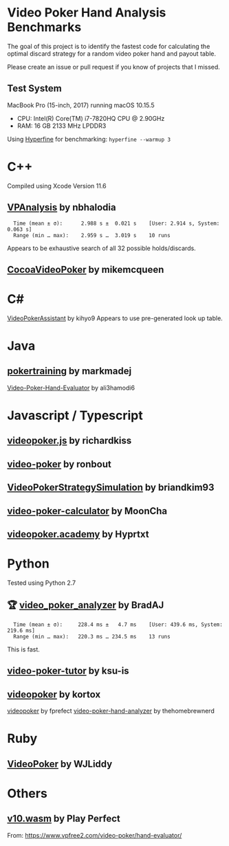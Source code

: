 # Video Poker Hand Analysis Benchmarks
The goal of this project is to identify the fastest code for calculating the optimal discard strategy for a random video poker hand and payout table.

Please create an issue or pull request if you know of projects that I missed.


## Test System
MacBook Pro (15-inch, 2017) running macOS 10.15.5
- CPU: Intel(R) Core(TM) i7-7820HQ CPU @ 2.90GHz
- RAM: 16 GB 2133 MHz LPDDR3

Using [Hyperfine](https://github.com/sharkdp/hyperfine) for benchmarking:
`hyperfine --warmup 3`


# C++
Compiled using Xcode Version 11.6

## [VPAnalysis](https://github.com/nbhalodia/VPAnalysis) by nbhalodia
```
  Time (mean ± σ):      2.988 s ±  0.021 s    [User: 2.914 s, System: 0.063 s]
  Range (min … max):    2.959 s …  3.019 s    10 runs
```
Appears to be exhaustive search of all 32 possible holds/discards.

## [CocoaVideoPoker](https://github.com/mikemcqueen/CocoaVideoPoker) by mikemcqueen


# C#
[VideoPokerAssistant](https://github.com/kihyo9/VideoPokerAssistant) by kihyo9
Appears to use pre-generated look up table.

# Java
## [pokertraining](https://github.com/markmadej/pokertraining) by markmadej

[Video-Poker-Hand-Evaluator](https://github.com/ali3hamodi6/Video-Poker-Hand-Evaluator) by ali3hamodi6

# Javascript / Typescript
## [videopoker.js](https://github.com/richardkiss/videopoker.js) by richardkiss

## [video-poker](https://github.com/ronbout/video-poker) by ronbout

## [VideoPokerStrategySimulation](https://github.com/briandkim93/VideoPokerStrategySimulation) by briandkim93

## [video-poker-calculator](https://github.com/MoonCha/video-poker-calculator) by MoonCha

## [videopoker.academy](https://github.com/Hyprtxt/videopoker.academy) by Hyprtxt

# Python
Tested using Python 2.7
## 🏆 [video_poker_analyzer](https://github.com/BradAJ/video_poker_analyzer) by BradAJ
```
  Time (mean ± σ):     228.4 ms ±   4.7 ms    [User: 439.6 ms, System: 219.6 ms]
  Range (min … max):   220.3 ms … 234.5 ms    13 runs
```
This is fast.

## [video-poker-tutor](https://github.com/ksu-is/video-poker-tutor) by ksu-is

## [videopoker](https://github.com/kortox/videopoker) by kortox

[videopoker](https://github.com/fprefect/videopoker) by fprefect
[video-poker-hand-analyzer](https://github.com/thehomebrewnerd/video-poker-hand-analyzer) by thehomebrewnerd


# Ruby

## [VideoPoker](https://github.com/WJLiddy/VideoPoker) by WJLiddy


# Others
## [v10.wasm](https://www.vpfree2.com/play_perfect/wasm/evaluate/v10.wasm) by Play Perfect
From: https://www.vpfree2.com/video-poker/hand-evaluator/
